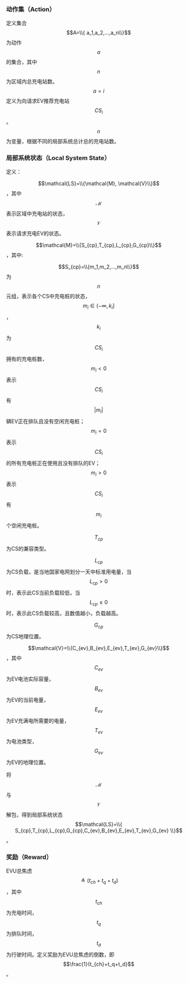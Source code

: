 ### 动作集（Action）
定义集合$$A=\\{ a_1,a_2,...,a_n\\}$$为动作$$a$$的集合，其中$$n$$为区域内总充电站数。$$a=i$$定义为向请求EV推荐充电站$$CS_i$$。$$n$$为变量，根据不同的局部系统总计总的充电站数。

### 局部系统状态（Local System State）
定义：

$$\mathcal{LS}=\\{\mathcal{M}, \mathcal{V}\\}$$，其中$$\mathcal{M}$$表示区域中充电站的状态，$$\mathcal{V}$$表示请求充电EV的状态。


$$\mathcal{M}=\\{S_{cp},T_{cp},L_{cp},G_{cp}\\}$$，其中:

$$S_{cp}=\\{m_1,m_2,...,m_n\\}$$为$$n$$元组，表示各个CS中充电桩的状态，$$m_i \in (-\infty,k_i]$$，$$k_i$$为$$CS_i$$拥有的充电桩数，$$m_i \lt 0$$表示$$CS_i$$有$$|m_i|$$辆EV正在排队且没有空闲充电桩；$$m_i = 0$$表示$$CS_i$$的所有充电桩正在使用且没有排队的EV；$$m_i \gt 0$$表示$$CS_i$$有$$m_i$$个空闲充电桩。

$$T_{cp}$$为CS的兼容类型。

$$L_{cp}$$为CS负载，是当地国家电网划分一天中标准用电量，当$$L_{cp} > 0$$时，表示此CS当前负载较低，当$$L_{cp} \leq 0$$时，表示此CS负载较高，且数值越小，负载越高。

$$G_{cp}$$为CS地理位置。


$$\mathcal{V}=\\{C_{ev},B_{ev},E_{ev},T_{ev},G_{ev}\\}$$，其中$$C_{ev}$$为EV电池实际容量，$$B_{ev}$$为EV的当前电量，$$E_{ev}$$为EV充满电所需要的电量，$$T_{ev}$$为电池类型，$$G_{ev}$$为EV的地理位置。

将$$\mathcal{M}$$与$$\mathcal{V}$$解包，得到局部系统状态$$\mathcal{LS}=\\{ S_{cp},T_{cp},L_{cp},G_{cp},C_{ev},B_{ev},E_{ev},T_{ev},G_{ev} \\}$$。

### 奖励（Reward）
EVU总焦虑$$\triangleq  (t_{ch}+t_q+t_d)$$，其中$$t_{ch}$$为充电时间，$$t_q$$为排队时间，$$t_d$$为行驶时间。定义奖励为EVU总焦虑的倒数，即$$\frac{1}{t_{ch}+t_q+t_d}$$。
